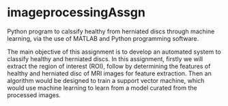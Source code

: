 # imageprocessingAssgn
Python program to calssify healthy from herniated discs through machine learning, via the use of MATLAB and Python programming software. 

The main objective of this assignment is to develop an automated system to classify healthy and herniated discs. 
In this assignment, firstly we will extract the region of interest (ROI), follow by determining the features of healthy and herniated disc of MRI images for feature extraction. 
Then an algorithm would be designed to train a support vector machine, which would use machine learning to learn from a model curated from the processed images. 
